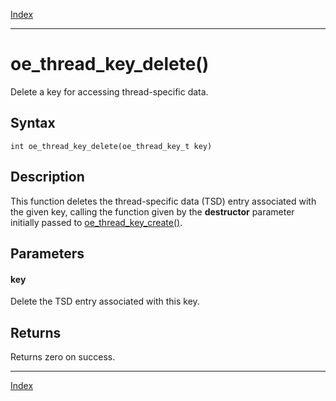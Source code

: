 [Index](index.md)

---
# oe_thread_key_delete()

Delete a key for accessing thread-specific data.

## Syntax

    int oe_thread_key_delete(oe_thread_key_t key)
## Description 

This function deletes the thread-specific data (TSD) entry associated with the given key, calling the function given by the **destructor** parameter initially passed to [oe_thread_key_create()](thread_8h_a37e5d1d2699359f2e5f584a031eb719a_1a37e5d1d2699359f2e5f584a031eb719a.md).



## Parameters

#### key

Delete the TSD entry associated with this key.

## Returns

Returns zero on success.

---
[Index](index.md)

